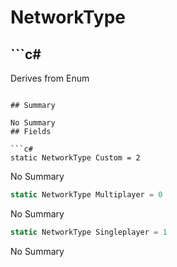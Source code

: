 # NetworkType

## ```c#
Derives from Enum
```

## Summary

No Summary
## Fields

```c#
static NetworkType Custom = 2
```
No Summary
```c#
static NetworkType Multiplayer = 0
```
No Summary
```c#
static NetworkType Singleplayer = 1
```
No Summary
